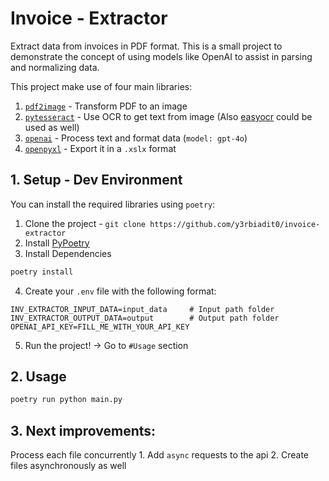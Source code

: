 # Invoice - Extractor
Extract data from invoices in PDF format. This is a small project to demonstrate the concept of using models like OpenAI to assist in parsing and normalizing data.

This project make use of four main libraries:
1. [`pdf2image`](https://github.com/Belval/pdf2image) - Transform PDF to an image
2. [`pytesseract`](https://github.com/madmaze/pytesseract) - Use OCR to get text from image (Also [easyocr](https://github.com/JaidedAI/EasyOCR) could be used as well)
3. [`openai`](https://github.com/openai/openai-python) - Process text and format data (`model: gpt-4o`)
4. [`openpyxl`](https://openpyxl.readthedocs.io/en/stable/tutorial.html) - Export it in a `.xslx` format

## 1. Setup - Dev Environment

You can install the required libraries using `poetry`:
1. Clone the project - `git clone https://github.com/y3rbiadit0/invoice-extractor`
2. Install [PyPoetry](https://python-poetry.org/docs/#installation) 
3. Install Dependencies
```bash
poetry install
```
4. Create your `.env` file with the following format:
```dotenv
INV_EXTRACTOR_INPUT_DATA=input_data     # Input path folder
INV_EXTRACTOR_OUTPUT_DATA=output        # Output path folder
OPENAI_API_KEY=FILL_ME_WITH_YOUR_API_KEY
```

5. Run the project! -> Go to `#Usage` section

## 2. Usage
```bash
poetry run python main.py
```

## 3. Next improvements:
Process each file concurrently
    1. Add `async` requests to the api
    2. Create files asynchronously as well